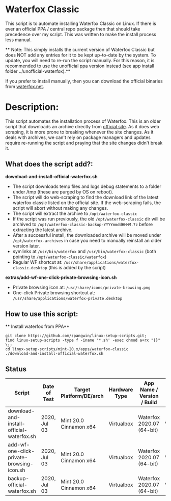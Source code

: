 # Waterfox Classic

This script is to automate installing Waterfox Classic on Linux. If there is ever an official PPA / central repo package then that should take precedence over my script. This was written to make the install process less manual.

** Note: This simply installs the current version of Waterfox Classic but does NOT add any entries for it to be kept up-to-date by the system. To update, you will need to re-run the script manually. For this reason, it is recommended to use the unofficial ppa version instead (see app install folder ../unofficial-waterfox).**

If you prefer to install manually, then you can download the official binaries from [waterfox.net](https://www.waterfox.net/).

# Description:

This script automates the installation process of Waterfox. This is an older script that downloads an archive directly from [official site](https://www.waterfox.net/). As it does web scraping, it is more prone to breaking whenever the site changes. As it deals with archives, we can't rely on package managers and updates require re-running the script and praying that the site changes didn't break it.

## What does the script add?:

**download-and-install-official-waterfox.sh**

* The script downloads temp files and logs debug statements to a folder under /tmp (these are purged by OS on reboot).
* The script will do web-scraping to find the download link of the latest waterfox classic listed on the official site. If the web-scraping fails, the script will abort without making any changes.
* The script will extract the archive to `/opt/waterfox-classic`
* If the script was run previously, the old `/opt/waterfox-classic` dir will be archived to `/opt/waterfox-classic-backup-YYYYmmddHHMM.7z` before extracting the latest archive.
* After a successful install, the downloaded archive will be moved under `/opt/waterfox-archives` in case you need to manually reinstall an older version later.
* symlinks at `/usr/bin/waterfox` and `/usr/bin/waterfox-classic` (both pointing to `/opt/waterfox-classic/waterfox`)
* Regular WF shortcut at: `/usr/share/applications/waterfox-classic.desktop` (this is added by the script)

**extras/add-wf-one-click-private-browsing-icon.sh**

* Private browsing icon at: `/usr/share/icons/private-browsing.png`
* One-click Private browsing shortcut at: `/usr/share/applications/waterfox-private.desktop`

## How to use this script:

** Install waterfox from PPA**

```
git clone https://github.com/zpangwin/linux-setup-scripts.git;
find linux-setup-scripts -type f -iname '*.sh' -exec chmod a+rx "{}" \;;
cd linux-setup-scripts/mint-20.x/apps/waterfox-classic
./download-and-install-official-waterfox.sh
```

## Status

| Script                                      | Date of Test  | Target Platform/DE/arch | Hardware Type  | App Name / Version / Build   | Status  |
| ------------------------------------------- | ------------- | ------------------------| -------------- | ---------------------------- | ------- |
| download-and-install-official-waterfox.sh | 2020, Jul 03  | Mint 20.0 Cinnamon x64  | Virtualbox     | Waterfox 2020.07 (64-bit)  | Working |
| add-wf-one-click-private-browsing-icon.sh | 2020, Jul 03  | Mint 20.0 Cinnamon x64  | Virtualbox     | Waterfox 2020.07 (64-bit)  | Working |
| backup-official-waterfox.sh               | 2020, Jul 03  | Mint 20.0 Cinnamon x64  | Virtualbox     | Waterfox 2020.07 (64-bit)  | Working |
